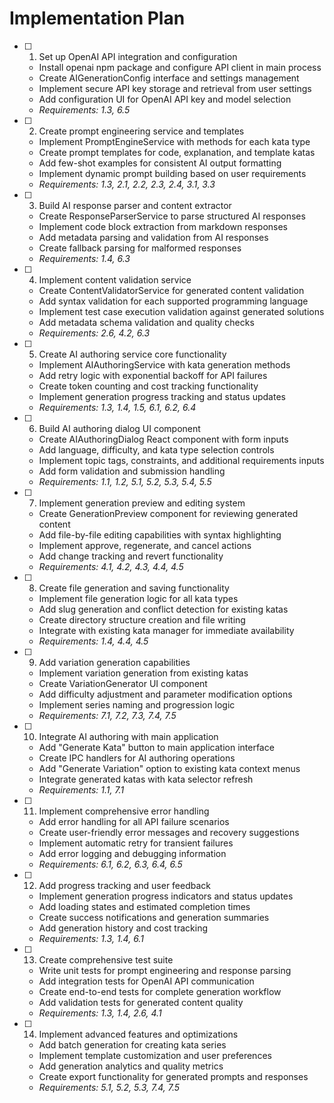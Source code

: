 # Implementation Plan

- [ ] 1. Set up OpenAI API integration and configuration
  - Install openai npm package and configure API client in main process
  - Create AIGenerationConfig interface and settings management
  - Implement secure API key storage and retrieval from user settings
  - Add configuration UI for OpenAI API key and model selection
  - _Requirements: 1.3, 6.5_

- [ ] 2. Create prompt engineering service and templates
  - Implement PromptEngineService with methods for each kata type
  - Create prompt templates for code, explanation, and template katas
  - Add few-shot examples for consistent AI output formatting
  - Implement dynamic prompt building based on user requirements
  - _Requirements: 1.3, 2.1, 2.2, 2.3, 2.4, 3.1, 3.3_

- [ ] 3. Build AI response parser and content extractor
  - Create ResponseParserService to parse structured AI responses
  - Implement code block extraction from markdown responses
  - Add metadata parsing and validation from AI responses
  - Create fallback parsing for malformed responses
  - _Requirements: 1.4, 6.3_

- [ ] 4. Implement content validation service
  - Create ContentValidatorService for generated content validation
  - Add syntax validation for each supported programming language
  - Implement test case execution validation against generated solutions
  - Add metadata schema validation and quality checks
  - _Requirements: 2.6, 4.2, 6.3_

- [ ] 5. Create AI authoring service core functionality
  - Implement AIAuthoringService with kata generation methods
  - Add retry logic with exponential backoff for API failures
  - Create token counting and cost tracking functionality
  - Implement generation progress tracking and status updates
  - _Requirements: 1.3, 1.4, 1.5, 6.1, 6.2, 6.4_

- [ ] 6. Build AI authoring dialog UI component
  - Create AIAuthoringDialog React component with form inputs
  - Add language, difficulty, and kata type selection controls
  - Implement topic tags, constraints, and additional requirements inputs
  - Add form validation and submission handling
  - _Requirements: 1.1, 1.2, 5.1, 5.2, 5.3, 5.4, 5.5_

- [ ] 7. Implement generation preview and editing system
  - Create GenerationPreview component for reviewing generated content
  - Add file-by-file editing capabilities with syntax highlighting
  - Implement approve, regenerate, and cancel actions
  - Add change tracking and revert functionality
  - _Requirements: 4.1, 4.2, 4.3, 4.4, 4.5_

- [ ] 8. Create file generation and saving functionality
  - Implement file generation logic for all kata types
  - Add slug generation and conflict detection for existing katas
  - Create directory structure creation and file writing
  - Integrate with existing kata manager for immediate availability
  - _Requirements: 1.4, 4.4, 4.5_

- [ ] 9. Add variation generation capabilities
  - Implement variation generation from existing katas
  - Create VariationGenerator UI component
  - Add difficulty adjustment and parameter modification options
  - Implement series naming and progression logic
  - _Requirements: 7.1, 7.2, 7.3, 7.4, 7.5_

- [ ] 10. Integrate AI authoring with main application
  - Add "Generate Kata" button to main application interface
  - Create IPC handlers for AI authoring operations
  - Add "Generate Variation" option to existing kata context menus
  - Integrate generated katas with kata selector refresh
  - _Requirements: 1.1, 7.1_

- [ ] 11. Implement comprehensive error handling
  - Add error handling for all API failure scenarios
  - Create user-friendly error messages and recovery suggestions
  - Implement automatic retry for transient failures
  - Add error logging and debugging information
  - _Requirements: 6.1, 6.2, 6.3, 6.4, 6.5_

- [ ] 12. Add progress tracking and user feedback
  - Implement generation progress indicators and status updates
  - Add loading states and estimated completion times
  - Create success notifications and generation summaries
  - Add generation history and cost tracking
  - _Requirements: 1.3, 1.4, 6.1_

- [ ] 13. Create comprehensive test suite
  - Write unit tests for prompt engineering and response parsing
  - Add integration tests for OpenAI API communication
  - Create end-to-end tests for complete generation workflow
  - Add validation tests for generated content quality
  - _Requirements: 1.3, 1.4, 2.6, 4.1_

- [ ] 14. Implement advanced features and optimizations
  - Add batch generation for creating kata series
  - Implement template customization and user preferences
  - Add generation analytics and quality metrics
  - Create export functionality for generated prompts and responses
  - _Requirements: 5.1, 5.2, 5.3, 7.4, 7.5_
